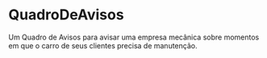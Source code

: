 # QuadroDeAvisos
Um Quadro de Avisos para avisar uma empresa mecânica sobre momentos em que o carro de seus clientes precisa de manutenção. 
